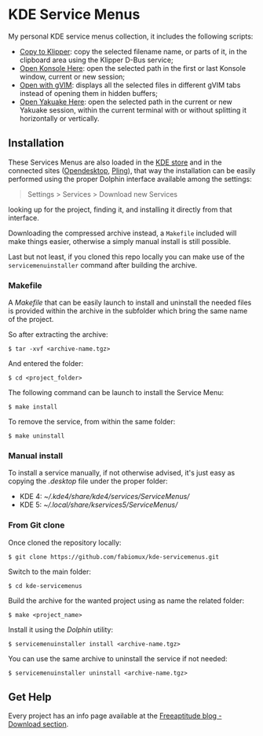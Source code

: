 # KDE Service Menus

My personal KDE service menus collection, it includes the following scripts:
- [Copy to Klipper](https://github.com/fabiomux/kde-servicemenus/tree/master/copy_to_klipper): copy the
  selected filename name, or parts of it, in the clipboard area using the Klipper D-Bus service;
- [Open Konsole Here](https://github.com/fabiomux/kde-servicemenus/tree/master/open_konsole_here): open the
  selected path in the first or last Konsole window, current or new session;
- [Open with gVIM](https://github.com/fabiomux/kde-servicemenus/tree/master/open_with_gvim): displays all the
  selected files in different gVIM tabs instead of opening them in hidden buffers;
- [Open Yakuake Here](https://github.com/fabiomux/kde-servicemenus/tree/master/open_yakuake_here): open the
  selected path in the current or new Yakuake   session, within the current terminal with or without splitting
  it horizontally or vertically.

## Installation

These Services Menus are also loaded in the [KDE store](https://store.kde.org) and in the connected sites
([Opendesktop](https://opendesktop.org), [Pling](https://pling.com)), that way the installation can be
easily performed using the proper Dolphin interface available among the settings:

> Settings > Services > Download new Services

looking up for the project, finding it, and installing it directly from that interface.

Downloading the compressed archive instead, a `Makefile` included will make things easier, otherwise a
simply manual install is still possible.

Last but not least, if you cloned this repo locally you can make use of the `servicemenuinstaller` command
after building the archive.

### Makefile

A *Makefile* that can be easily launch to install and uninstall the needed files is provided within the archive
in the subfolder which bring the same name of the project.

So after extracting the archive:
```
$ tar -xvf <archive-name.tgz>
```

And entered the folder:
```shell
$ cd <project_folder>
```

The following command can be launch to install the Service Menu:
```shell
$ make install
```

To remove the service, from within the same folder:
```shell
$ make uninstall
```

### Manual install

To install a service manually, if not otherwise advised, it's just easy as copying the *.desktop*
file under the proper folder:

- KDE 4: *~/.kde4/share/kde4/services/ServiceMenus/*
- KDE 5: *~/.local/share/kservices5/ServiceMenus/*

### From Git clone

Once cloned the repository locally:
```shell
$ git clone https://github.com/fabiomux/kde-servicemenus.git
```

Switch to the main folder:
```shell
$ cd kde-servicemenus
```

Build the archive for the wanted project using as name the related folder:
```shell
$ make <project_name>
```

Install it using the *Dolphin* utility:
```shell
$ servicemenuinstaller install <archive-name.tgz>
```

You can use the same archive to uninstall the service if not needed:
```shell
$ servicemenuinstaller uninstall <archive-name.tgz>
```

## Get Help

Every project has an info page available at the [Freeaptitude blog - Download section](https://freeaptitude.altervista.org/downloads/).
